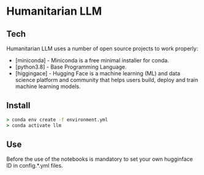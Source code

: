 # Humanitarian LLM

## Tech

 Humanitarian LLM uses a number of open source projects to work properly:
- [miniconda] - Miniconda is a free minimal installer for conda.
- [python3.8] - Base Programming Language.
- [higgingace] - Hugging Face is a machine learning (ML) and data science platform and community that helps users build, deploy and train machine learning models.


## Install
```bat
> conda env create -f environment.yml
> conda activate llm
```

## Use

Before the use of the notebooks is mandatory to set your own hugginface ID in config.*.yml files. 